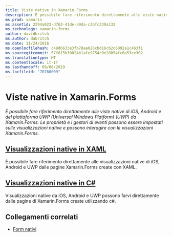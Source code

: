 ```yaml
---
title: Viste native in Xamarin.Forms
description: È possibile fare riferimento direttamente alle viste native di iOS, Android e del piattaforma UWP (Universal Windows Platform) (UWP) da Xamarin.Forms e interagire con le visualizzazioni Xamarin.Forms.
ms.prod: xamarin
ms.assetid: 2294a023-d763-41de-a9da-c2bfc239a132
ms.technology: xamarin-forms
author: davidbritch
ms.author: dabritch
ms.date: 11/24/2016
ms.openlocfilehash: c49d6633e3fb78aa026cbd16cb2c6092a1c463f1
ms.sourcegitcommit: 57f815bf0024b1afe9754c0e28054fc0a53ce302
ms.translationtype: HT
ms.contentlocale: it-IT
ms.lasthandoff: 09/06/2019
ms.locfileid: "70760009"
---
```

# <a name="native-views-in-xamarinforms"></a>Viste native in Xamarin.Forms

_È possibile fare riferimento direttamente alle viste native di iOS, Android e del piattaforma UWP (Universal Windows Platform) (UWP) da Xamarin.Forms. Le proprietà e i gestori di eventi possono essere impostati sulle visualizzazioni native e possono interagire con le visualizzazioni Xamarin.Forms._

## <a name="native-views-in-xamlxamlmd"></a>[Visualizzazioni native in XAML](xaml.md)

È possibile fare riferimento direttamente alle visualizzazioni native di iOS, Android e UWP dalle pagine Xamarin.Forms create con XAML.

## <a name="native-views-in-ccodemd"></a>[Visualizzazioni native in C#](code.md)

Visualizzazioni native da iOS, Android e UWP possono farvi direttamente dalle pagine di Xamarin.Forms create utilizzando c#.

## <a name="related-links"></a>Collegamenti correlati

- [Form nativi](~/xamarin-forms/platform/native-forms.md)

